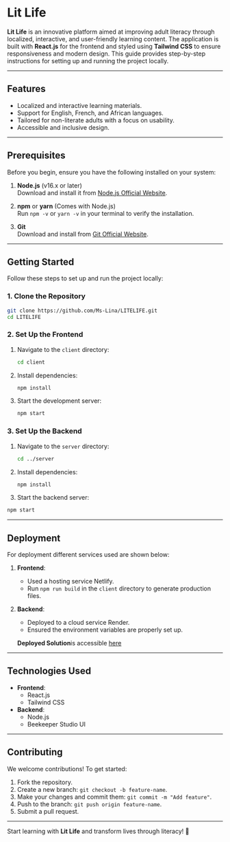 # Lit Life

**Lit Life** is an innovative platform aimed at improving adult literacy through localized, interactive, and user-friendly learning content. The application is built with **React.js** for the frontend and styled using **Tailwind CSS** to ensure responsiveness and modern design. This guide provides step-by-step instructions for setting up and running the project locally.

---

## Features

- Localized and interactive learning materials.
- Support for English, French, and African languages.
- Tailored for non-literate adults with a focus on usability.
- Accessible and inclusive design.

---

## Prerequisites

Before you begin, ensure you have the following installed on your system:

1. **Node.js** (v16.x or later)  
   Download and install it from [Node.js Official Website](https://nodejs.org/).

2. **npm** or **yarn** (Comes with Node.js)  
   Run `npm -v` or `yarn -v` in your terminal to verify the installation.

3. **Git**  
   Download and install from [Git Official Website](https://git-scm.com/).

---


## Getting Started

Follow these steps to set up and run the project locally:

### 1. Clone the Repository

```bash
git clone https://github.com/Ms-Lina/LITELIFE.git
cd LITELIFE


```
### 2. Set Up the Frontend

1. Navigate to the `client` directory:
   ```bash
   cd client
   ```
2. Install dependencies:
   ```bash
   npm install
   ```
3. Start the development server:
   ```bash
   npm start

### 3. Set Up the Backend

1. Navigate to the `server` directory:
   ```bash
   cd ../server
   ```
2. Install dependencies:
   ```bash
   npm install
   ```
3.  Start the backend server:
   ```bash
   npm start
   ```
---

## Deployment

For deployment different services used are shown below:

1. **Frontend**:
   - Used a hosting service  Netlify.
   - Run `npm run build` in the `client` directory to generate production files.
2. **Backend**:
   - Deployed to a cloud service Render.
   - Ensured the environment variables are properly set up.

   **Deployed Solution**is accessible [here](https://litelifee.netlify.app/)
   
---
## Technologies Used

- **Frontend**:
  - React.js
  - Tailwind CSS
- **Backend**:
  - Node.js
  - Beekeeper Studio UI
---

## Contributing

We welcome contributions! To get started:

1. Fork the repository.
2. Create a new branch: `git checkout -b feature-name`.
3. Make your changes and commit them: `git commit -m "Add feature"`.
4. Push to the branch: `git push origin feature-name`.
5. Submit a pull request.

---


Start learning with **Lit Life** and transform lives through literacy! 🚀
